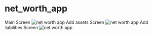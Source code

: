 # net_worth_app

Main Screen
![net worth app](https://github.com/emexbazz/net_worth_app/blob/master/lib/screenshots/Screenshot_2021.06.09_20.05.02.517.png)
Add assets Screen
![net worth app](https://github.com/emexbazz/net_worth_app/blob/master/lib/screenshots/Screenshot_2021.06.09_20.05.22.518.png)
Add liabilities Screen
![net worth app](https://github.com/emexbazz/net_worth_app/blob/master/lib/screenshots/Screenshot_2021.06.09_20.05.32.567.png)